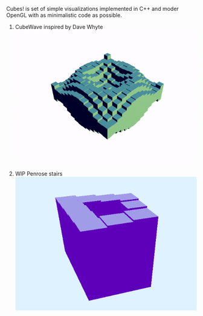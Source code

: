 Cubes! is set of simple visualizations implemented in C++ and moder OpenGL with as minimalistic code as possible.


1. CubeWave inspired by Dave Whyte \
![](CubeWave.gif)


2. WIP Penrose stairs \
![](PenroseStairs.png)
